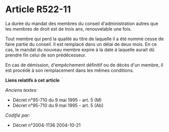# Article R522-11

La durée du mandat des membres du conseil d'administration autres que les membres de droit est de trois ans, renouvelable une
fois.

Tout membre qui perd la qualité au titre de laquelle il a été nommé cesse de faire partie du conseil. Il est remplacé dans un
délai de deux mois. En ce cas, le mandat du nouveau membre expire à la date à laquelle aurait dû prendre fin celui de son
prédécesseur.

En cas de démission, d'empêchement définitif ou de décès d'un membre, il est procédé à son remplacement dans les mêmes
conditions.

**Liens relatifs à cet article**

_Anciens textes_:

  - Décret n°95-710 du 9 mai 1995 - art. 5 (M)
  - Décret n°95-710 du 9 mai 1995 - art. 5 (Ab)

_Codifié par_:

  - Décret n°2004-1136 2004-10-21
